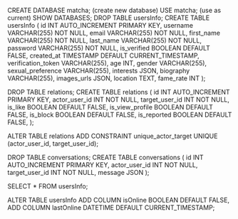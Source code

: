 CREATE DATABASE matcha; (create new database)
USE matcha; (use as current)
SHOW DATABASES;
DROP TABLE usersInfo;
CREATE TABLE usersInfo (
id INT AUTO_INCREMENT PRIMARY KEY,
username VARCHAR(255) NOT NULL,
email VARCHAR(255) NOT NULL,
first_name VARCHAR(255) NOT NULL,
last_name VARCHAR(255) NOT NULL,
password VARCHAR(255) NOT NULL,
is_verified BOOLEAN DEFAULT FALSE,
created_at TIMESTAMP DEFAULT CURRENT_TIMESTAMP,
verification_token VARCHAR(255),
age INT,
gender VARCHAR(255),
sexual_preference VARCHAR(255),
interests JSON,
biography VARCHAR(255),
images_urls JSON,
location TEXT,
fame_rate INT
);

DROP TABLE relations;
CREATE TABLE relations (
id INT AUTO_INCREMENT PRIMARY KEY,
actor_user_id INT NOT NULL,
target_user_id INT NOT NULL,
is_like BOOLEAN DEFAULT FALSE,
is_view_profile BOOLEAN DEFAULT FALSE,
is_block BOOLEAN DEFAULT FALSE,
is_reported BOOLEAN DEFAULT FALSE,
);

ALTER TABLE relations
ADD CONSTRAINT unique_actor_target UNIQUE (actor_user_id, target_user_id);

DROP TABLE conversations;
CREATE TABLE conversations (
id INT AUTO_INCREMENT PRIMARY KEY,
actor_user_id INT NOT NULL,
target_user_id INT NOT NULL,
message JSON
);

SELECT \* FROM usersInfo;

ALTER TABLE usersInfo
ADD COLUMN isOnline BOOLEAN DEFAULT FALSE,
ADD COLUMN lastOnline DATETIME DEFAULT CURRENT_TIMESTAMP;
